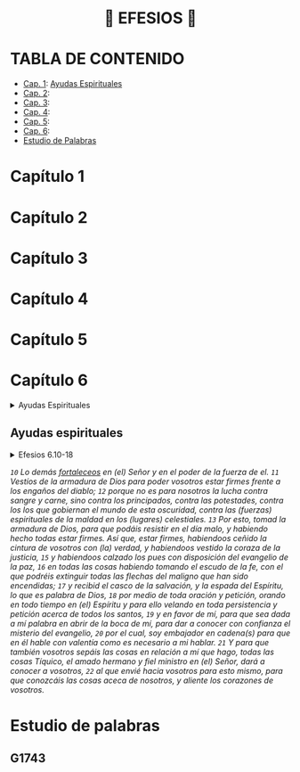 <h1 align="center">📖 EFESIOS 📖</h1>

# TABLA DE CONTENIDO
- [Cap. 1](#capítulo-1): [Ayudas Espirituales](#ayudas-espirituales)
- [Cap. 2](#capítulo-2): [](#)
- [Cap. 3](#capítulo-3): [](#)
- [Cap. 4](#capítulo-4): [](#)
- [Cap. 5](#capítulo-5): [](#)
- [Cap. 6](#capítulo-6): [](#)
- [Estudio de Palabras](#estudio-de-palabras)

# Capítulo 1

# Capítulo 2

# Capítulo 3

# Capítulo 4

# Capítulo 5  

# Capítulo 6

<details>
<summary>Ayudas Espirituales</summary>
- Efesios 6.10: Por lo demás...
</details>

## Ayudas espirituales

<details>
<summary>Efesios 6.10-18</summary>
Por lo demás hermanos ...
</details>

*`10` Lo demás [fortaleceos](#1743) en (el) Señor y en el poder de la fuerza de el. `11` Vestíos de la armadura de Dios para poder vosotros estar firmes frente a los engaños del diablo; `12` porque no es para nosotros la lucha contra sangre y carne, sino contra los principados, contra las potestades, contra los los que gobiernan el mundo de esta oscuridad, contra las (fuerzas) espirituales de la maldad en los (lugares) celestiales. `13` Por esto, tomad la armadura de Dios, para que podáis resistir en el día malo, y habiendo hecho todas estar firmes. Así que, estar firmes, habiendoos ceñido la cintura de vosotros con (la) verdad, y habiendoos vestido la coraza de la justicia, `15` y habiendoos calzado los pues con disposición del evangelio de la paz, `16` en todas las cosas habiendo tomando el escudo de la fe, con el que podréis extinguir todas las flechas del maligno que han sido encendidas; `17` y recibid el casco de la salvación, y la espada del Espíritu, lo que es palabra de Dios, `18` por medio de toda oración y petición, orando en todo tiempo en (el) Espíritu y para ello velando en toda persistencia y petición acerca de todos los santos, `19` y en favor de mí, para que sea dada a  mí palabra en abrir de la boca de mí, para dar a conocer con confianza el misterio del evangelio, `20` por el cual, soy embajador en cadena(s) para que en él hable con valentía como es necesario a mi hablar. `21` Y para que también vosotros sepáis las cosas en relación a mí que hago, todas las cosas Tíquico, el amado hermano y fiel ministro en (el) Señor, dará a conocer a vosotros, `22` al que envié hacia vosotros para esto mismo, para que conozcáis las cosas aceca de nosotros, y aliente los corazones de vosotros.*

# Estudio de palabras

## G1743
